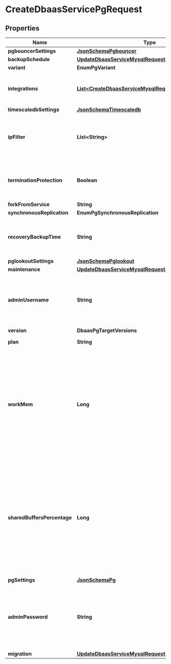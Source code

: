 

# CreateDbaasServicePgRequest


## Properties

| Name | Type | Description | Notes |
|------------ | ------------- | ------------- | -------------|
|**pgbouncerSettings** | [**JsonSchemaPgbouncer**](JsonSchemaPgbouncer.md) |  |  [optional] |
|**backupSchedule** | [**UpdateDbaasServiceMysqlRequestBackupSchedule**](UpdateDbaasServiceMysqlRequestBackupSchedule.md) |  |  [optional] |
|**variant** | **EnumPgVariant** |  |  [optional] |
|**integrations** | [**List&lt;CreateDbaasServiceMysqlRequestIntegrationsInner&gt;**](CreateDbaasServiceMysqlRequestIntegrationsInner.md) | Service integrations to be enabled when creating the service. |  [optional] |
|**timescaledbSettings** | [**JsonSchemaTimescaledb**](JsonSchemaTimescaledb.md) |  |  [optional] |
|**ipFilter** | **List&lt;String&gt;** | Allow incoming connections from CIDR address block, e.g. &#39;10.20.0.0/16&#39; |  [optional] |
|**terminationProtection** | **Boolean** | Service is protected against termination and powering off |  [optional] |
|**forkFromService** | **String** |  |  [optional] |
|**synchronousReplication** | **EnumPgSynchronousReplication** |  |  [optional] |
|**recoveryBackupTime** | **String** | ISO time of a backup to recover from for services that support arbitrary times |  [optional] |
|**pglookoutSettings** | [**JsonSchemaPglookout**](JsonSchemaPglookout.md) |  |  [optional] |
|**maintenance** | [**UpdateDbaasServiceMysqlRequestMaintenance**](UpdateDbaasServiceMysqlRequestMaintenance.md) |  |  [optional] |
|**adminUsername** | **String** | Custom username for admin user. This must be set only when a new service is being created. |  [optional] |
|**version** | **DbaasPgTargetVersions** |  |  [optional] |
|**plan** | **String** | Subscription plan |  |
|**workMem** | **Long** | Sets the maximum amount of memory to be used by a query operation (such as a sort or hash table) before writing to temporary disk files, in MB. Default is 1MB + 0.075% of total RAM (up to 32MB). |  [optional] |
|**sharedBuffersPercentage** | **Long** | Percentage of total RAM that the database server uses for shared memory buffers. Valid range is 20-60 (float), which corresponds to 20% - 60%. This setting adjusts the shared_buffers configuration value. |  [optional] |
|**pgSettings** | [**JsonSchemaPg**](JsonSchemaPg.md) |  |  [optional] |
|**adminPassword** | **String** | Custom password for admin user. Defaults to random string. This must be set only when a new service is being created. |  [optional] |
|**migration** | [**UpdateDbaasServiceMysqlRequestMigration**](UpdateDbaasServiceMysqlRequestMigration.md) |  |  [optional] |



